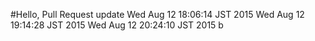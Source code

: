 #Hello, Pull Request
update 
Wed Aug 12 18:06:14 JST 2015
Wed Aug 12 19:14:28 JST 2015
Wed Aug 12 20:24:10 JST 2015
b

